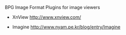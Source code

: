 BPG Image Format Plugins for image viewers

- XnView
http://www.xnview.com/

- Imagine
http://www.nyam.pe.kr/blog/entry/Imagine
